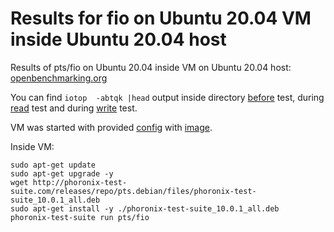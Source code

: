 # Results for fio on Ubuntu 20.04 VM inside Ubuntu 20.04 host

Results of pts/fio on Ubuntu 20.04 inside VM on Ubuntu 20.04 host:
[openbenchmarking.org](https://openbenchmarking.org/result/2010293-FI-TESTUBUNT76)

You can find `iotop  -abtqk |head` output inside directory [before](before.txt) test,
during [read](read.txt) test and during [write](write.txt) test.

VM was started with provided [config](qemu.conf)
with [image](https://cloud-images.ubuntu.com/releases/focal/release-20200921.1/ubuntu-20.04-server-cloudimg-amd64.img).

Inside VM:

```
sudo apt-get update
sudo apt-get upgrade -y
wget http://phoronix-test-suite.com/releases/repo/pts.debian/files/phoronix-test-suite_10.0.1_all.deb
sudo apt-get install -y ./phoronix-test-suite_10.0.1_all.deb
phoronix-test-suite run pts/fio
```